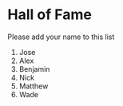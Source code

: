 # Hall of Fame
Please add your name to this list

1. Jose
2. Alex
3. Benjamin
4. Nick
5. Matthew
6. Wade

